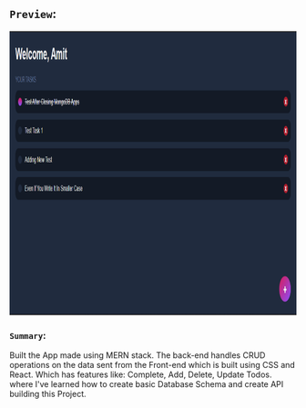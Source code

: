 ## `Preview`:
<img src="https://github.com/AmitxParmar/MERN-TODO-APP/blob/dc844de96379b0aded4fe4dfa048539d7d0ee5d4/TodoMERN.png" height="500px"/>

### `Summary`:
Built the App made using MERN stack. The back-end handles CRUD operations on the data sent from
the Front-end which is built using CSS and React. Which has features like: Complete, Add, Delete,
Update Todos. where I've learned how to create basic Database Schema and create API building this
Project.
